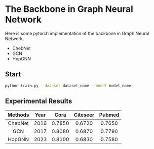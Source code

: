# The Backbone in Graph Neural Network
Here is some pytorch implementation of the backbone in Graph Neural Network.
- ChebNet
- GCN
- HopGNN
## Start
```bash
python train.py --dataset dataset_name --model model_name
```
## Experimental Results
| Methods | Year | Cora | Citeseer | Pubmed |
| :---: | :---: | :---: | :---: | :---: |
| ChebNet | 2016 | 0.7850 | 0.6720 | 0.7650 |
| GCN | 2017 | 0.8080 | 0.6870 | 0.7790 |
| HopGNN | 2023 | 0.8100 | 0.6830 | 0.7580 |
